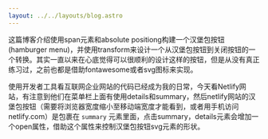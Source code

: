 ```yaml
---
layout: ../../layouts/blog.astro
---
```

这篇博客介绍使用span元素和absolute positiong构建一个汉堡包按钮(hamburger menu)，并使用transform来设计一个从汉堡包按钮到关闭按钮的一个转换。其实一直以来在心底觉得可以很顺利的设计这样的按钮，但是从没有真正练习过，之前也都是借助fontawesome或者svg图标来实现。

使用开发者工具看互联网企业网站的代码已经成为我的日常，今天看Netlify网站，有注意到他们在菜单栏上面有使用details和summary，然后netlify网站的汉堡包按钮（需要将浏览器宽度缩小至移动端宽度才能看到，或者用手机访问netlify.com）是包裹在 <code>summary</code> 元素里面，点击summary，details元素会增加一个open属性，借助这个属性来控制汉堡包按钮svg元素的形状。